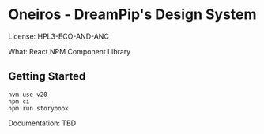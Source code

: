 # Oneiros - DreamPip's Design System
License: HPL3-ECO-AND-ANC

What: React NPM Component Library

## Getting Started
```
nvm use v20
npm ci
npm run storybook
```

Documentation: TBD
